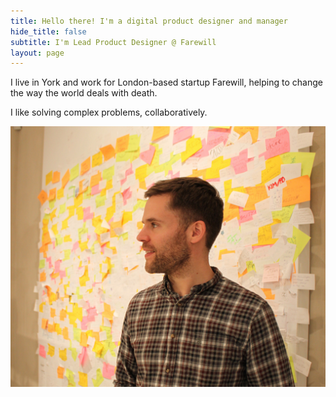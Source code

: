 ```yaml
---
title: Hello there! I'm a digital product designer and manager
hide_title: false
subtitle: I'm Lead Product Designer @ Farewill
layout: page
---
```


I live in York and work for London-based startup Farewill, helping to change the way the world deals with death. 

I like solving complex problems, collaboratively.

![alt text](/images/tom-sticky-notes.jpg "Logo Title Text 1")
